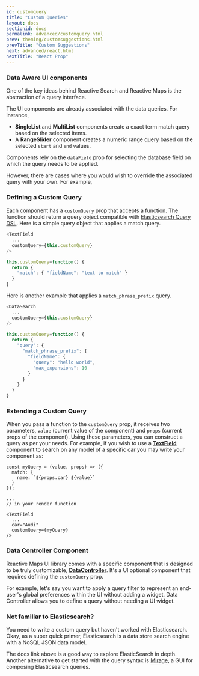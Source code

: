 ```yaml
---
id: customquery
title: "Custom Queries"
layout: docs
sectionid: docs
permalink: advanced/customquery.html
prev: theming/customsuggestions.html
prevTitle: "Custom Suggestions"
next: advanced/react.html
nextTitle: "React Prop"
---
```


### Data Aware UI components

One of the key ideas behind Reactive Search and Reactive Maps is the abstraction of a query interface.

The UI components are already associated with the data queries. For instance,

- **SingleList** and **MultiList** components create a exact term match query based on the selected items.
- A **RangeSlider** component creates a numeric range query based on the selected `start` and `end` values.

Components rely on the `dataField` prop for selecting the database field on which the query needs to be applied.

However, there are cases where you would wish to override the associated query with your own. For example,

### Defining a Custom Query

Each component has a `customQuery` prop that accepts a function. The function should return a query object compatible with <a href="https://www.elastic.co/guide/en/elasticsearch/reference/2.4/query-dsl.html" target="_blank">Elasticsearch Query DSL</a>. Here is a simple query object that applies a match query.

```javascript
<TextField
  ...
  customQuery={this.customQuery}
/>

this.customQuery=function() {
  return {
    "match": { "fieldName": "text to match" }
  }
}
```

Here is another example that applies a `match_phrase_prefix` query.

```javascript
<DataSearch
  ...
  customQuery={this.customQuery}
/>

this.customQuery=function() {
  return {
    "query": {
      "match_phrase_prefix": {
        "fieldName": {
          "query": "hello world",
          "max_expansions": 10
        }
      }
    }
  }
}
```

### Extending a Custom Query

When you pass a function to the `customQuery` prop, it receives two parameters, `value` (current value of the component) and `props` (current props of the component). Using these parameters, you can construct a query as per your needs. For example, if you wish to use a [**TextField**](/basic-components/textfield.html) component to search on any model of a specific car you may write your component as:


```js{1-5,12-13}
const myQuery = (value, props) => ({
  match: {
    name: `${props.car} ${value}`
  }
});

...
// in your render function

<TextField
  ...
  car="Audi"
  customQuery={myQuery}
/>
```

### Data Controller Component

Reactive Maps UI library comes with a specific component that is designed to be truly customizable, [**DataController**](/basic-components/datacontroller.html). It's a UI optional component that requires defining the `customQuery` prop.

For example, let's say you want to apply a query filter to represent an end-user's global preferences within the UI without adding a widget. Data Controller allows you to define a query without needing a UI widget.

### Not familiar to Elasticsearch?

You need to write a custom query but haven't worked with Elasticsearch. Okay, as a super quick primer, Elasticsearch is a data store search engine with a NoSQL JSON data model.

The docs link above is a good way to explore ElasticSearch in depth. Another alternative to get started with the query syntax is [Mirage](https://opensource.appbase.io/mirage), a GUI for composing Elasticsearch queries.
